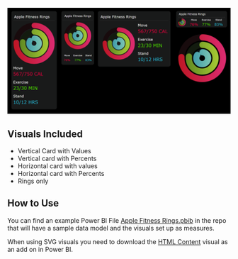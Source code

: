 ![Apple_Fitness_Rings_Animated.gif](images/Apple-Fitness-Rings-Image.png)


## Visuals Included
- Vertical Card with Values
- Vertical card with Percents
- Horizontal card with values
- Horizontal card with Percents
- Rings only  

## How to Use 

You can find an example Power BI File [Apple Fitness Rings.pbib](https://github.com/adamcamp7/Power-BI-SVG-Visuals/blob/main/Apple%20Fitness%20Rings/Power%20BI%20File/Apple%20Fitness%20Rings.pbip) in the repo that will have a sample data model and the visuals set up as measures. 

When using SVG visuals you need to download the [HTML Content](https://appsource.microsoft.com/en-us/product/power-bi-visuals/wa200001930?tab=overview) visual as an add on in Power BI. 

